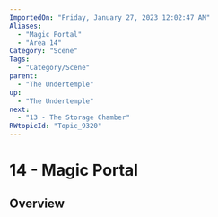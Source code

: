```yaml
---
ImportedOn: "Friday, January 27, 2023 12:02:47 AM"
Aliases:
  - "Magic Portal"
  - "Area 14"
Category: "Scene"
Tags:
  - "Category/Scene"
parent:
  - "The Undertemple"
up:
  - "The Undertemple"
next:
  - "13 - The Storage Chamber"
RWtopicId: "Topic_9320"
---
```

# 14 - Magic Portal
## Overview
